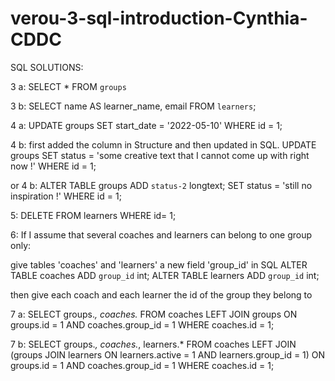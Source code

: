 # verou-3-sql-introduction-Cynthia-CDDC
SQL SOLUTIONS:

3 a:
SELECT * FROM `groups`

3 b:
SELECT name AS learner_name, email
FROM `learners`;

4 a:
UPDATE groups
SET start_date = '2022-05-10'
WHERE id = 1;

4 b:
first added the column in Structure and then updated in SQL.
UPDATE groups
SET status = 'some creative text that I cannot come up with right now !'
WHERE id = 1;

or 4 b:
ALTER TABLE groups
ADD `status-2` longtext;
SET status = 'still no inspiration !'
WHERE id = 1;

5:
DELETE FROM learners WHERE id= 1;

6: 
If I assume that several coaches and learners can belong to one group only:

give tables 'coaches' and 'learners' a new field 'group_id' in SQL
ALTER TABLE coaches
ADD `group_id` int;
ALTER TABLE learners
ADD `group_id` int;

then give each coach and each learner the id of the group they belong to

7 a:
SELECT groups.*, coaches.* 
FROM coaches 
LEFT JOIN groups 
ON groups.id = 1 AND coaches.group_id = 1 
WHERE coaches.id = 1;

7 b:
SELECT groups.*, coaches.*, learners.* FROM coaches LEFT JOIN (groups JOIN learners ON learners.active = 1 AND learners.group_id = 1) ON groups.id = 1 AND coaches.group_id = 1 WHERE coaches.id = 1;

